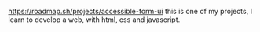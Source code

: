 https://roadmap.sh/projects/accessible-form-ui
this is one of my projects, I learn to develop a web, with html, css and javascript.
